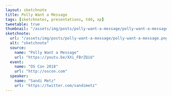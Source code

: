 ```yaml
---
layout: sketchnote
title: Polly Want a Message
tags: [sketchnotes, presentations, tdd, xp]
tweetable: true
thumbnail: "/assets/img/posts/polly-want-a-message/polly-want-a-message-tn.png"
sketchnote:
  url: "/assets/img/posts/polly-want-a-message/polly-want-a-message.png"
  alt: "sketchnote"
  source:
    name: "Polly Want a Message"
    url: "https://youtu.be/XXi_FBrZQiU"
  event:
    name: "OS Con 2018"
    url: "http://oscon.com"
  speaker:
    name: "Sandi Metz"
    url: "https://twitter.com/sandimetz"
---
```


